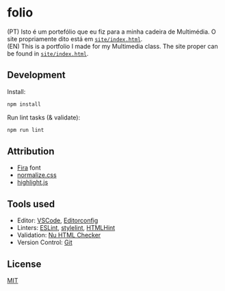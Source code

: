 # folio

(PT) Isto é um portefólio que eu fiz para a minha cadeira de Multimédia. O site propriamente dito está em [`site/index.html`][site].  
(EN) This is a portfolio I made for my Multimedia class. The site proper can be found in [`site/index.html`][site].

[site]: https://equokka.github.io/folio-multimedia/site/index.html

## Development

Install:

```sh
npm install
```

Run lint tasks (& validate):

```sh
npm run lint
```

## Attribution

* [Fira] font
* [normalize.css]
* [highlight.js]

## Tools used

* Editor: [VSCode], [Editorconfig]
* Linters: [ESLint], [stylelint], [HTMLHint]
* Validation: [Nu HTML Checker]
* Version Control: [Git]

## License

[MIT](./LICENSE.md)

[fira]:            https://mozilla.github.io/Fira/
[normalize.css]:   https://github.com/necolas/normalize.css
[highlight.js]:    https://highlightjs.org/
[vscode]:          https://code.visualstudio.com/
[editorconfig]:    https://editorconfig.org/
[eslint]:          https://eslint.org/
[stylelint]:       https://stylelint.io/
[htmlhint]:        https://github.com/htmlhint/HTMLHint
[nu html checker]: https://github.com/validator/validator
[git]:             https://git-scm.com/
